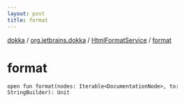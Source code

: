 ```yaml
---
layout: post
title: format
---
```

[dokka](../../index.md) / [org.jetbrains.dokka](../index.md) / [HtmlFormatService](index.md) / [format](format.md)

# format

```
open fun format(nodes: Iterable<DocumentationNode>, to: StringBuilder): Unit
```
